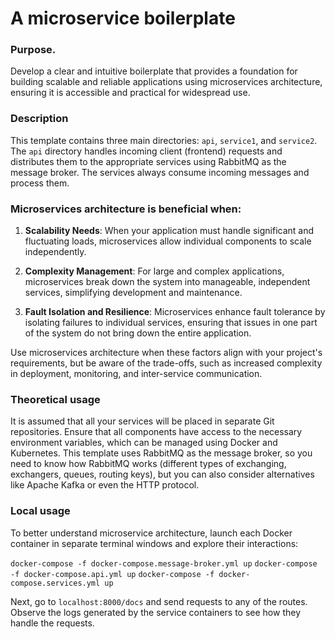 
# A microservice boilerplate

### Purpose.
Develop a clear and intuitive boilerplate that provides a foundation for building scalable and reliable applications using microservices architecture, ensuring it is accessible and practical for widespread use.

### Description
This template contains three main directories: `api`, `service1`, and `service2`. The `api` directory handles incoming client (frontend) requests and distributes them to the appropriate services using RabbitMQ as the message broker. The services always consume incoming messages and process them.

### Microservices architecture is beneficial when:
1.  **Scalability Needs**: When your application must handle significant and fluctuating loads, microservices allow individual components to scale independently.
    
2.  **Complexity Management**: For large and complex applications, microservices break down the system into manageable, independent services, simplifying development and maintenance.
    
3.  **Fault Isolation and Resilience**: Microservices enhance fault tolerance by isolating failures to individual services, ensuring that issues in one part of the system do not bring down the entire application.

Use microservices architecture when these factors align with your project's requirements, but be aware of the trade-offs, such as increased complexity in deployment, monitoring, and inter-service communication.

### Theoretical usage
It is assumed that all your services will be placed in separate Git repositories. Ensure that all components have access to the necessary environment variables, which can be managed using Docker and Kubernetes. This template uses RabbitMQ as the message broker, so you need to know how RabbitMQ works (different types of exchanging, exchangers, queues, routing keys), but you can also consider alternatives like Apache Kafka or even the HTTP protocol.

### Local usage
To better understand microservice architecture, launch each Docker container in separate terminal windows and explore their interactions:

`docker-compose -f docker-compose.message-broker.yml up`
`docker-compose -f docker-compose.api.yml up`
`docker-compose -f docker-compose.services.yml up`

Next, go to `localhost:8000/docs` and send requests to any of the routes. Observe the logs generated by the service containers to see how they handle the requests.